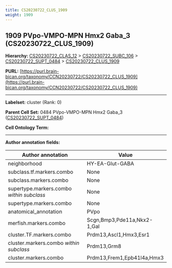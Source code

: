 ```yaml
---
title: CS20230722_CLUS_1909
weight: 1909
---
```

## 1909 PVpo-VMPO-MPN Hmx2 Gaba_3 (CS20230722_CLUS_1909)
<b>Hierarchy: </b>
[CS20230722_CLAS_12](../CS20230722_CLAS_12) >
[CS20230722_SUBC_106](../CS20230722_SUBC_106) >
[CS20230722_SUPT_0484](../CS20230722_SUPT_0484) >
[CS20230722_CLUS_1909](../CS20230722_CLUS_1909)

**PURL:** [https://purl.brain-bican.org/taxonomy/CCN20230722/CS20230722_CLUS_1909](https://purl.brain-bican.org/taxonomy/CCN20230722/CS20230722_CLUS_1909)

---


**Labelset:** cluster (Rank: 0)

**Parent Cell Set:** 0484 PVpo-VMPO-MPN Hmx2 Gaba_3 ([CS20230722_SUPT_0484](../CS20230722_SUPT_0484))



**Cell Ontology Term:** 

[MARKER GENES.]: #


---

[TRANSFERRED ANNOTATIONS.]: #


[AUTHOR ANNOTATION FIELDS.]: #


**Author annotation fields:**

| Author annotation | Value |
|-------------------|-------|
|neighborhood|HY-EA-Glut-GABA|
|subclass.tf.markers.combo|None|
|subclass.markers.combo|None|
|supertype.markers.combo _within subclass_|None|
|supertype.markers.combo|None|
|anatomical_annotation|PVpo|
|merfish.markers.combo|Scgn,Bmp3,Pde11a,Nkx2-1,Gal|
|cluster.TF.markers.combo|Prdm13,Ascl1,Hmx3,Esr1|
|cluster.markers.combo _within subclass_|Prdm13,Grm8|
|cluster.markers.combo|Prdm13,Frem1,Epb41l4a,Hmx3|
